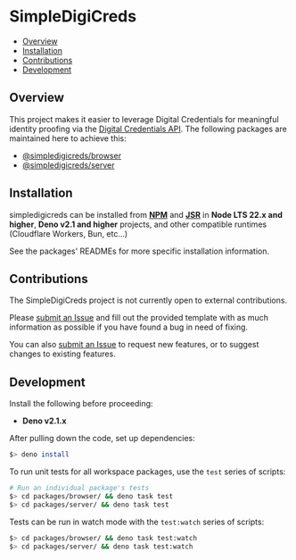 # SimpleDigiCreds <!-- omit in toc -->

- [Overview](#overview)
- [Installation](#installation)
- [Contributions](#contributions)
- [Development](#development)

## Overview

This project makes it easier to leverage Digital Credentials for meaningful identity proofing via
the [Digital Credentials API](https://wicg.github.io/digital-credentials/). The following packages
are maintained here to achieve this:

- [@simpledigicreds/browser](https://github.com/MasterKale/SimpleDigiCreds/tree/master/packages/browser)
- [@simpledigicreds/server](https://github.com/MasterKale/SimpleDigiCreds/tree/master/packages/server)

## Installation

simpledigicreds can be installed from **[NPM](https://www.npmjs.com/search?q=%40simpledigicreds)**
and **[JSR](https://jsr.io/@simpledigicreds)** in **Node LTS 22.x and higher**, **Deno v2.1 and
higher** projects, and other compatible runtimes (Cloudflare Workers, Bun, etc...)

See the packages' READMEs for more specific installation information.

## Contributions

The SimpleDigiCreds project is not currently open to external contributions.

Please [submit an Issue](https://github.com/MasterKale/SimpleDigiCreds/issues/new/choose) and fill
out the provided template with as much information as possible if you have found a bug in need of
fixing.

You can also [submit an Issue](https://github.com/MasterKale/SimpleDigiCreds/issues/new/choose) to
request new features, or to suggest changes to existing features.

## Development

Install the following before proceeding:

- **Deno v2.1.x**

After pulling down the code, set up dependencies:

```sh
$> deno install
```

To run unit tests for all workspace packages, use the `test` series of scripts:

```sh
# Run an individual package's tests
$> cd packages/browser/ && deno task test
$> cd packages/server/ && deno task test
```

Tests can be run in watch mode with the `test:watch` series of scripts:

```sh
$> cd packages/browser/ && deno task test:watch
$> cd packages/server/ && deno task test:watch
```

